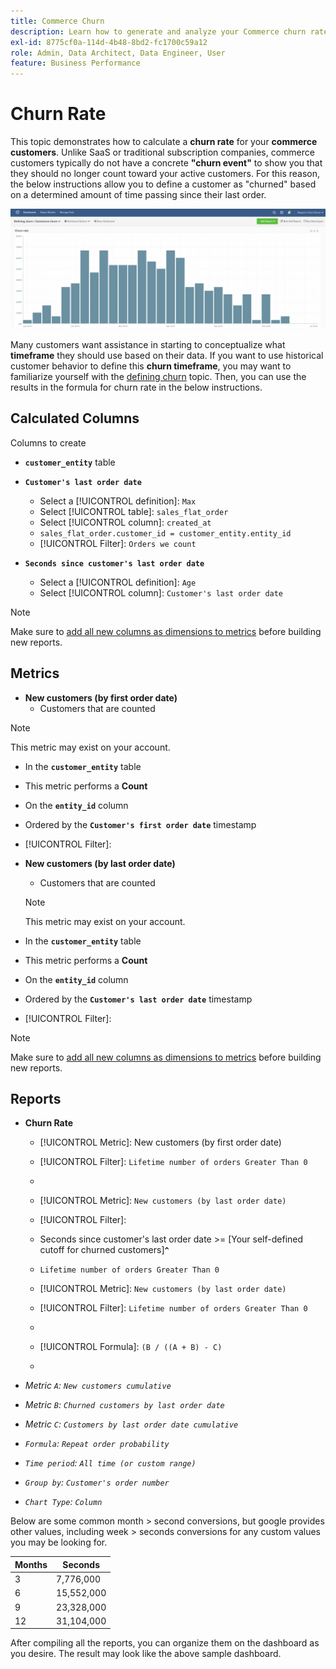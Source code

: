 ```yaml
---
title: Commerce Churn
description: Learn how to generate and analyze your Commerce churn rate.
exl-id: 8775cf0a-114d-4b48-8bd2-fc1700c59a12
role: Admin, Data Architect, Data Engineer, User
feature: Business Performance
---
```

# Churn Rate

This topic demonstrates how to calculate a **churn rate** for your **commerce customers**. Unlike SaaS or traditional subscription companies, commerce customers typically do not have a concrete **"churn event"** to show you that they should no longer count toward your active customers. For this reason, the below instructions allow you to define a customer as "churned" based on a determined amount of time passing since their last order.

![](../../assets/Churn_rate_image.png)

Many customers want assistance in starting to conceptualize what **timeframe** they should use based on their data. If you want to use historical customer behavior to define this **churn timeframe**, you may want to familiarize yourself with the [defining churn](../analysis/define-cust-churn.md) topic. Then, you can use the results in the formula for churn rate in the below instructions.

## Calculated Columns

Columns to create

* **`customer_entity`** table
* **`Customer's last order date`**
  * Select a [!UICONTROL definition]: `Max`
  * Select [!UICONTROL table]: `sales_flat_order`
  * Select [!UICONTROL column]: `created_at`
  * `sales_flat_order.customer_id = customer_entity.entity_id`
  * [!UICONTROL Filter]: `Orders we count`

* **`Seconds since customer's last order date`**
  * Select a [!UICONTROL definition]: `Age`
  * Select [!UICONTROL column]: `Customer's last order date` 

>[!NOTE]
>
>Make sure to [add all new columns as dimensions to metrics](../data-warehouse-mgr/manage-data-dimensions-metrics.md) before building new reports.

## Metrics

* **New customers (by first order date)**
  * Customers that are counted

>[!NOTE]
>
>This metric may exist on your account.

* In the **`customer_entity`** table
* This metric performs a **Count**
* On the **`entity_id`** column
* Ordered by the **`Customer's first order date`** timestamp
* [!UICONTROL Filter]:

* **New customers (by last order date)**
  * Customers that are counted

   >[!NOTE]
   >
   >This metric may exist on your account.

* In the **`customer_entity`** table
* This metric performs a **Count**
* On the **`entity_id`** column
* Ordered by the **`Customer's last order date`** timestamp
* [!UICONTROL Filter]:

>[!NOTE]
>
>Make sure to [add all new columns as dimensions to metrics](../data-warehouse-mgr/manage-data-dimensions-metrics.md) before building new reports.

## Reports

* **Churn Rate**
  * [!UICONTROL Metric]: New customers (by first order date)
  * [!UICONTROL Filter]: `Lifetime number of orders Greater Than 0`
  * [!UICONTROL Perspective]: `Cumulative`
  * [!UICONTROL Metric]: `New customers (by last order date)`
  * [!UICONTROL Filter]:
  * Seconds since customer's last order date >= [Your self-defined cutoff for churned customers]**`^`**
  * `Lifetime number of orders Greater Than 0`

  * [!UICONTROL Metric]: `New customers (by last order date)`
  * [!UICONTROL Filter]: `Lifetime number of orders Greater Than 0`
  * [!UICONTROL Perspective]: Cumulative
  * [!UICONTROL Formula]: `(B / ((A + B) - C)`
  * [!UICONTROL Format]: Percentage

* *Metric `A`: `New customers cumulative`*
* *Metric `B`: `Churned customers by last order date`*
* *Metric `C`: `Customers by last order date cumulative`*
* *`Formula`: `Repeat order probability`*
* *`Time period`: `All time (or custom range)`*
* *`Group by`: `Customer's order number`*
* *`Chart Type`: `Column`*

Below are some common month > second conversions, but google provides other values, including week > seconds conversions for any custom values you may be looking for.

| **Months** | **Seconds** |
|---|---|
| 3 | 7,776,000 |
| 6 | 15,552,000 |
| 9 | 23,328,000 |
| 12 | 31,104,000 |

After compiling all the reports, you can organize them on the dashboard as you desire. The result may look like the above sample dashboard.
